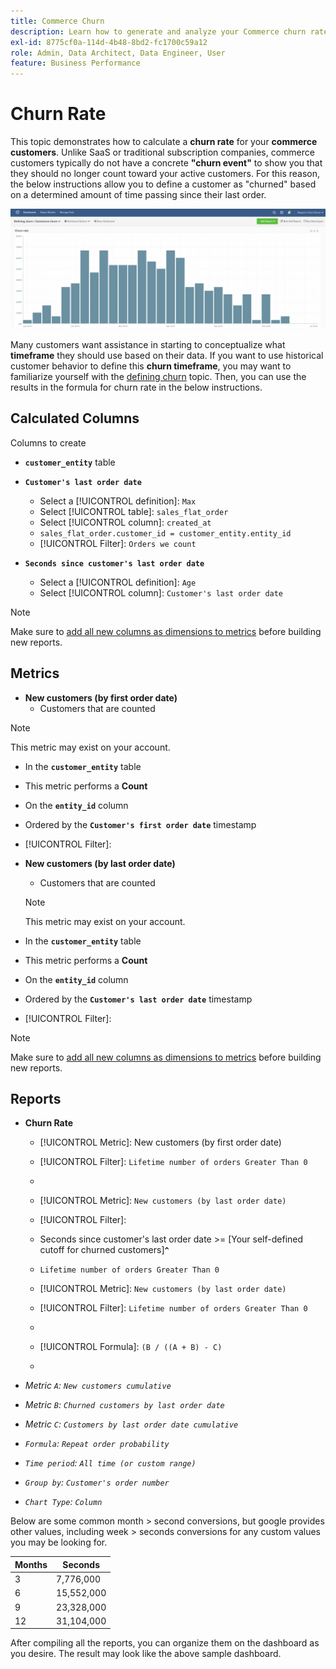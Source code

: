 ```yaml
---
title: Commerce Churn
description: Learn how to generate and analyze your Commerce churn rate.
exl-id: 8775cf0a-114d-4b48-8bd2-fc1700c59a12
role: Admin, Data Architect, Data Engineer, User
feature: Business Performance
---
```

# Churn Rate

This topic demonstrates how to calculate a **churn rate** for your **commerce customers**. Unlike SaaS or traditional subscription companies, commerce customers typically do not have a concrete **"churn event"** to show you that they should no longer count toward your active customers. For this reason, the below instructions allow you to define a customer as "churned" based on a determined amount of time passing since their last order.

![](../../assets/Churn_rate_image.png)

Many customers want assistance in starting to conceptualize what **timeframe** they should use based on their data. If you want to use historical customer behavior to define this **churn timeframe**, you may want to familiarize yourself with the [defining churn](../analysis/define-cust-churn.md) topic. Then, you can use the results in the formula for churn rate in the below instructions.

## Calculated Columns

Columns to create

* **`customer_entity`** table
* **`Customer's last order date`**
  * Select a [!UICONTROL definition]: `Max`
  * Select [!UICONTROL table]: `sales_flat_order`
  * Select [!UICONTROL column]: `created_at`
  * `sales_flat_order.customer_id = customer_entity.entity_id`
  * [!UICONTROL Filter]: `Orders we count`

* **`Seconds since customer's last order date`**
  * Select a [!UICONTROL definition]: `Age`
  * Select [!UICONTROL column]: `Customer's last order date` 

>[!NOTE]
>
>Make sure to [add all new columns as dimensions to metrics](../data-warehouse-mgr/manage-data-dimensions-metrics.md) before building new reports.

## Metrics

* **New customers (by first order date)**
  * Customers that are counted

>[!NOTE]
>
>This metric may exist on your account.

* In the **`customer_entity`** table
* This metric performs a **Count**
* On the **`entity_id`** column
* Ordered by the **`Customer's first order date`** timestamp
* [!UICONTROL Filter]:

* **New customers (by last order date)**
  * Customers that are counted

   >[!NOTE]
   >
   >This metric may exist on your account.

* In the **`customer_entity`** table
* This metric performs a **Count**
* On the **`entity_id`** column
* Ordered by the **`Customer's last order date`** timestamp
* [!UICONTROL Filter]:

>[!NOTE]
>
>Make sure to [add all new columns as dimensions to metrics](../data-warehouse-mgr/manage-data-dimensions-metrics.md) before building new reports.

## Reports

* **Churn Rate**
  * [!UICONTROL Metric]: New customers (by first order date)
  * [!UICONTROL Filter]: `Lifetime number of orders Greater Than 0`
  * [!UICONTROL Perspective]: `Cumulative`
  * [!UICONTROL Metric]: `New customers (by last order date)`
  * [!UICONTROL Filter]:
  * Seconds since customer's last order date >= [Your self-defined cutoff for churned customers]**`^`**
  * `Lifetime number of orders Greater Than 0`

  * [!UICONTROL Metric]: `New customers (by last order date)`
  * [!UICONTROL Filter]: `Lifetime number of orders Greater Than 0`
  * [!UICONTROL Perspective]: Cumulative
  * [!UICONTROL Formula]: `(B / ((A + B) - C)`
  * [!UICONTROL Format]: Percentage

* *Metric `A`: `New customers cumulative`*
* *Metric `B`: `Churned customers by last order date`*
* *Metric `C`: `Customers by last order date cumulative`*
* *`Formula`: `Repeat order probability`*
* *`Time period`: `All time (or custom range)`*
* *`Group by`: `Customer's order number`*
* *`Chart Type`: `Column`*

Below are some common month > second conversions, but google provides other values, including week > seconds conversions for any custom values you may be looking for.

| **Months** | **Seconds** |
|---|---|
| 3 | 7,776,000 |
| 6 | 15,552,000 |
| 9 | 23,328,000 |
| 12 | 31,104,000 |

After compiling all the reports, you can organize them on the dashboard as you desire. The result may look like the above sample dashboard.
